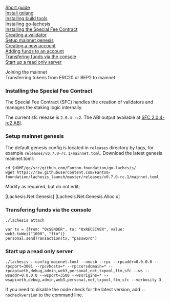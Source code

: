 [Short guide](./scripts/setup-validator-short.md)  
[Install golang](./README.md#install-golang)  
[Installing build tools](./README.md#installing-build-tools)  
[Installing go-lachesis](./README.md#installing-go-lachesis)  
[Installing the Special Fee Contract](#installing-the-special-fee-contract)  
[Creating a validator](./README.md#create-a-validator-on-the-sfc)  
[Setup mainnet genesis](#setup-mainnet-genesis)  
[Creating a new account](./README.md#creating-a-new-account)  
[Adding funds to an account](./README.md#adding-funds-to-an-account)  
[Transfering funds via the console](#transfering-funds-via-the-console)   
[Start up a read only server](#start-up-a-read-only-server)   

Joining the mainnet  
Transferring tokens from ERC20 or BEP2 to mainnet  

### Installing the Special Fee Contract

The Special Fee Contract (SFC) handles the creation of validators and manages the staking logic internally.

The current sfc release is `2.0.4-rc2`. The ABI output available at [SFC 2.0.4-rc2 ABI](./releases/sfc-abi-2.0.4-rc.2.json).

### Setup mainnet genesis

The default genesis config is located in `releases` directory by tags, for example `releases/v0.7.0-rc.1/mainnet.toml`.
Download the latest genesis mainnet.toml:

```shell script
cd $HOME/go/src/github.com/Fantom-foundation/go-lachesis/
wget https://raw.githubusercontent.com/Fantom-foundation/lachesis_launch/master/releases/v0.7.0-rc.1/mainnet.toml
```

Modify as required, but do not edit;

[Lachesis.Net.Genesis]
[Lachesis.Net.Genesis.Alloc.x]


### Transfering funds via the console

```
./lachesis attach
```

```
var tx = {from: "0xSENDER", to: "0xRECEIVER", value: web3.toWei("1000", "ftm")}
personal.sendTransaction(tx, "password")
```

### Start up a read only server   
```shell script
./lachesis --config mainnet.toml --nousb --rpc --rpcaddr=0.0.0.0 --rpcport=3001 --rpcvhosts=* --rpccorsdomain=* --rpcapi=eth,debug,admin,web3,personal,net,txpool,ftm,sfc --ws --wsaddr=0.0.0.0 --wsport=3500 --wsorigins=* --wsapi=eth,debug,admin,web3,personal,net,txpool,ftm,sfc --verbosity 3
```

If you need to disable the node check for the latest version, add `--nocheckversion` to the command line.
